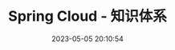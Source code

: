 ---
pageComponent: 
  name: Catalogue
  data: 
    path: 32.Spring生态/50.Spring Cloud
    imgUrl: /img/catalogue/default.png
    description: Spring Cloud 是一套完整的微服务解决方案，基于 Spring Boot 框架，准确的说，它不是一个框架，而是一个大的容器，它将市面上较好的微服务框架集成进来，从而简化了开发者的代码量。
title: Spring Cloud - 知识体系
date: 2023-05-05 20:10:54
permalink: /spring-cloud/
sidebar: false
article: false
comment: false
editLink: false
---